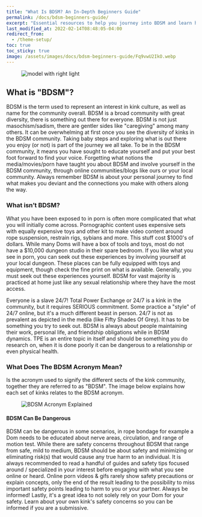 ```yaml
---
title: "What Is BDSM? An In-Depth Beginners Guide"
permalink: /docs/bdsm-beginners-guide/
excerpt: "Essential resources to help you journey into BDSM and learn how to be safe, confident and educated. BDSM is a personal journey, learn how to start yours here."
last_modified_at: 2022-02-14T08:48:05-04:00
redirect_from:
  - /theme-setup/
toc: true 
toc_sticky: true
image: /assets/images/docs/bdsm-beginners-guide/Fq9vwU2IkO.webp
---
```


<figure>
  <img src="{{ '/assets/images/docs/bdsm-beginners-guide/Fq9vwU2IkO.webp' | relative_url }}" alt="model with right light">
</figure>

## What is "BDSM"?
BDSM is the term used to represent an interest in kink culture, as well as name for the community overall. BDSM is a broad community with great diversity, there is something out there for everyone. BDSM is not just masochism/sadism, there are gentler sides like "caregiving" among many others. It can be overwhelming at first once you see the diversity of kinks in the BDSM community. Taking baby steps and exploring what is out there you enjoy (or not) is part of the journey we all take. To be in the BDSM community, it means you have sought to educate yourself and put your best foot forward to find your voice. Forgetting what notions the media/movies/porn have taught you about BDSM and involve yourself in the BDSM community, through online communities/blogs like ours or your local community. Always remember BDSM is about your personal journey to find what makes you deviant and the connections you make with others along the way.

### What isn’t BDSM?
What you have been exposed to in porn is often more complicated that what you will initially come across. Pornographic content uses expensive sets with equally expensive toys and other kit to make video content around rope suspension, restrain rigs, sybians and more. This stuff cost $1000's of dollars. While many Doms will have a box of tools and toys, most do not have a $10,000 dungeon studio in their spare bedroom. If you like what you see in porn, you can seek out these experiences by involving yourself at your local dungeon. These places can be fully equipped with toys and equipment, though check the fine print on what is available. Generally, you must seek out these experiences yourself. BDSM for vast majority is practiced at home just like any sexual relationship where they have the most access.

Everyone is a slave 24/7! Total Power Exchange or 24/7 is a kink in the community, but it requires SERIOUS commitment. Some practice a "style" of 24/7 online, but it's a much different beast in person. 24/7 is not as prevalent as depicted in the media (like Fifty Shades Of Grey). It has to be something you try to seek out. BDSM is always about people maintaining their work, personal life, and friendship obligations while in BDSM dynamics. TPE is an entire topic in itself and should be something you do research on, when it is done poorly it can be dangerous to a relationship or even physical health.

### What Does The BDSM Acronym Mean?
Is the acronym used to signify the different sects of the kink community, together they are referred to as "BDSM". The image below explains how each set of kinks relates to the BDSM acronym.

<figure>
  <img src="{{ '/assets/images/docs/bdsm-beginners-guide/doc-BDSM-acronym.webp' | relative_url }}" alt="BDSM Acronym Explained">
</figure>

#### BDSM Can Be Dangerous
BDSM can be dangerous in some scenarios, in rope bondage for example a Dom needs to be educated about nerve areas, circulation, and range of motion test. While there are safety concerns throughout BDSM that range from safe, mild to medium, BDSM should be about safety and minimizing or eliminating risk(s) that would cause any true harm to an individual. It is always recommended to read a handful of guides and safety tips focused around / specialized in your interest before engaging with what you see online or heard. Online porn videos & gifs rarely show safety precautions or explain concepts, only the end of the result leading to the possibility to miss important safety points leading to harm to you or your partner. Always be informed! Lastly, it's a great idea to not solely rely on your Dom for your safety. Learn about your own kink's safety concerns so you can be informed if you are a submissive.